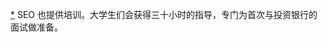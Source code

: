 [*](20_Chapter_Ten_How_to_Ge.xhtml#footnote-027-backlink) SEO 也提供培训。大学生们会获得三十小时的指导，专门为首次与投资银行的面试做准备。
